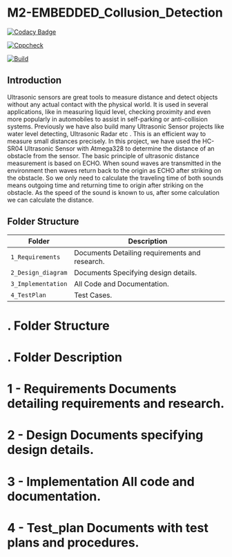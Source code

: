 # M2-EMBEDDED_Collusion_Detection

[![Codacy Badge](https://app.codacy.com/project/badge/Grade/de6db68e624d42938bda9f2e9077b9ac)](https://www.codacy.com/gh/Sasi046/M2-EMBEDDED_Collusion_Detection/dashboard?utm_source=github.com&amp;utm_medium=referral&amp;utm_content=Sasi046/M2-EMBEDDED_Collusion_Detection&amp;utm_campaign=Badge_Grade)

[![Cppcheck](https://github.com/Sasi046/M2-EMBEDDED_Collusion_Detection/actions/workflows/cppcheck.yml/badge.svg)](https://github.com/Sasi046/M2-EMBEDDED_Collusion_Detection/actions/workflows/cppcheck.yml)

[![Build](https://github.com/Sasi046/M2-EMBEDDED_Collusion_Detection/actions/workflows/compile.yml/badge.svg)](https://github.com/Sasi046/M2-EMBEDDED_Collusion_Detection/actions/workflows/compile.yml)

## Introduction

Ultrasonic sensors are great tools to measure distance and detect objects without any actual contact with the physical world. It is used in several applications, like in measuring liquid level, checking proximity and even more popularly in automobiles to assist in self-parking or anti-collision systems. Previously we have also build many Ultrasonic Sensor projects like water level detecting, Ultrasonic Radar etc . This is an efficient way to measure small distances precisely. In this project, we have used the HC-SR04 Ultrasonic Sensor with Atmega328 to determine the distance of an obstacle from the sensor. The basic principle of ultrasonic distance measurement is based on ECHO. When sound waves are transmitted in the environment then waves return back to the origin as ECHO after striking on the obstacle. So we only need to calculate the traveling time of both sounds means outgoing time and returning time to origin after striking on the obstacle. As the speed of the sound is known to us, after some calculation we can calculate the distance.




## Folder Structure
Folder               | Description
-------------------  | -----------------------------------------
`1_Requirements`     | Documents Detailing requirements and research.
`2_Design_diagram`     | Documents Specifying design details.
`3_Implementation`   | All Code and Documentation.
`4_TestPlan`| Test Cases.

# . Folder Structure #
# . Folder Description #
# 1 - Requirements Documents detailing requirements and research. #
# 2 - Design Documents specifying design details. #
# 3 - Implementation All code and documentation. #
# 4 - Test_plan Documents with test plans and procedures. #


